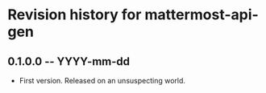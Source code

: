 # Revision history for mattermost-api-gen

## 0.1.0.0  -- YYYY-mm-dd

* First version. Released on an unsuspecting world.
